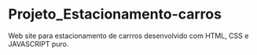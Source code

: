 # Projeto_Estacionamento-carros
 Web site para estacionamento de carrros desenvolvido com HTML, CSS e JAVASCRIPT puro.
